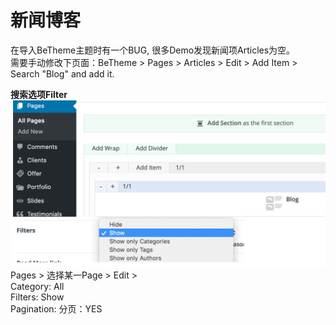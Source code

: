 # 新闻博客

在导入BeTheme主题时有一个BUG, 很多Demo发现新闻项Articles为空。  
需要手动修改下页面：BeTheme &gt; Pages &gt; Articles &gt; Edit &gt; Add Item &gt; Search "Blog" and add it.

**搜索选项Filter**![](images/21.png)Pages &gt; 选择某一Page &gt; Edit &gt;   
Category: All  
Filters: Show  
Pagination: 分页：YES






